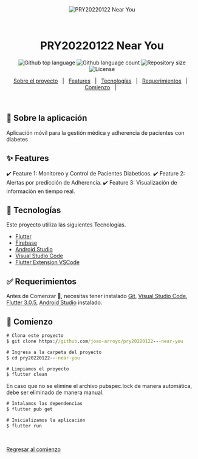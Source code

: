 <div align="center" id="top"> 
  <img src="./.github/app.gif" alt="PRY20220122   Near You" />

  &#xa0;

  <!-- <a href="https://pry20220122nearyou.netlify.app">Demo</a> -->
</div>

<h1 align="center">PRY20220122   Near You</h1>

<p align="center">
  <img alt="Github top language" src="https://img.shields.io/github/languages/top/joao-arroyo/pry20220122---near-you?color=56BEB8">

  <img alt="Github language count" src="https://img.shields.io/github/languages/count/joao-arroyo/pry20220122---near-you?color=56BEB8">

  <img alt="Repository size" src="https://img.shields.io/github/repo-size/joao-arroyo/pry20220122---near-you?color=56BEB8">

  <img alt="License" src="https://img.shields.io/github/license/joao-arroyo/pry20220122---near-you?color=56BEB8">

  <!-- <img alt="Github issues" src="https://img.shields.io/github/issues/{{YOUR_GITHUB_USERNAME}}/pry20220122---near-you?color=56BEB8" /> -->

  <!-- <img alt="Github forks" src="https://img.shields.io/github/forks/{{YOUR_GITHUB_USERNAME}}/pry20220122---near-you?color=56BEB8" /> -->

  <!-- <img alt="Github stars" src="https://img.shields.io/github/stars/{{YOUR_GITHUB_USERNAME}}/pry20220122---near-you?color=56BEB8" /> -->
</p>

<!-- Status -->

<!-- <h4 align="center"> 
	🚧  PRY20220122   Near You 🚀 Under construction...  🚧
</h4> 

<hr> -->

<p align="center">
  <a href="#dart-about">Sobre el proyecto</a> &#xa0; | &#xa0; 
  <a href="#sparkles-features">Features</a> &#xa0; | &#xa0;
  <a href="#rocket-technologies">Tecnologías</a> &#xa0; | &#xa0;
  <a href="#white_check_mark-requirements">Requerimientos</a> &#xa0; | &#xa0;
  <a href="#checkered_flag-starting">Comienzo</a> &#xa0; | &#xa0;
  <!-- 
  <a href="#memo-license">License</a> &#xa0; | &#xa0;
  <a href="https://github.com/joao-arroyo" target="_blank">Author</a> -->
</p>

<br>

## :dart: Sobre la aplicación ##

Aplicación móvil para la gestión médica y adherencia de pacientes con diabetes

## :sparkles: Features ##

:heavy_check_mark: Feature 1: Monitoreo y Control de Pacientes Diabeticos.
:heavy_check_mark: Feature 2: Alertas por predicción de Adherencia.
:heavy_check_mark: Feature 3: Visualización de información en tiempo real.

## :rocket: Tecnologías ##

Este proyecto utiliza las siguientes Tecnologías.

- [Flutter](https://flutter.dev/)
- [Firebase](https://firebase.google.com/)
- [Android Studio](https://developer.android.com/studio)
- [Visual Studio Code](https://code.visualstudio.com/)
- [Flutter Extension VSCode](https://marketplace.visualstudio.com/items?itemName=Dart-Code.flutter)


## :white_check_mark: Requerimientos ##

Antes de Comenzar :checkered_flag:, necesitas tener instalado [Git](https://git-scm.com), [Visual Studio Code](https://code.visualstudio.com/), [Flutter 3.0.5](https://flutter.dev/), [Android Studio](https://developer.android.com/studio) instalado.

## :checkered_flag: Comienzo ##

```cmd
# Clona este proyecto
$ git clone https://github.com/joao-arroyo/pry20220122---near-you
```

```cmd
# Ingresa a la carpeta del proyecto
$ cd pry20220122---near-you
```

```cmd
# Limpiamos el proyecto
$ flutter clean
```

En caso que no se elimine el archivo pubspec.lock de manera automática, debe ser eliminado de manera manual.

```cmd
# Intalamos las dependencias
$ flutter pub get
```

```cmd
# Inicializamos la aplicación
$ flutter run
```

&#xa0;

<a href="#top">Regresar al comienzo</a>
